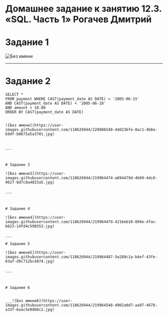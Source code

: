 # Домашнее задание к занятию 12.3. «SQL. Часть 1»  Рогачев Дмитрий

# Задание 1

![Без имени](https://user-images.githubusercontent.com/118626944/219964467-48a7279d-307b-40ae-8d05-7f9f9e06b3f6.jpg)

___


# Задание 2

```mysql
SELECT * 
FROM payment WHERE CAST(payment_date AS DATE) > '2005-06-15' 
AND CAST(payment_date AS DATE) < '2005-06-18' 
AND amount > 10.00 
ORDER BY CAST(payment_date AS DATE)


![Без имени](https://user-images.githubusercontent.com/118626944/220886548-4dd23bfe-0ac1-4b8a-b9df-b0675a5a3701.jpg)


___



# Задание 3

![Без имени3](https://user-images.githubusercontent.com/118626944/219964474-a694479d-4b69-4dc8-9627-8d7c8a4815a5.jpg)

___



# Задание 4

![Без имени4](https://user-images.githubusercontent.com/118626944/219964479-4216eb10-894e-4fac-b623-14fd4c598553.jpg)

___

# Задание 5

![Без имени5](https://user-images.githubusercontent.com/118626944/219964487-5e289c1a-b4ef-43fe-83af-d9c712bc4874.jpg)

___



# Задание 6


___![Без имени6](https://user-images.githubusercontent.com/118626944/219964548-d902a0d7-aa97-4678-a33f-6aac5e0d88c2.jpg)
